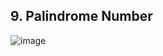 ## 9. Palindrome Number

![image](https://github.com/karpo27/LeetCode_Python/assets/54405665/2a4df10a-fa94-4268-a89b-57cbe7419675)
